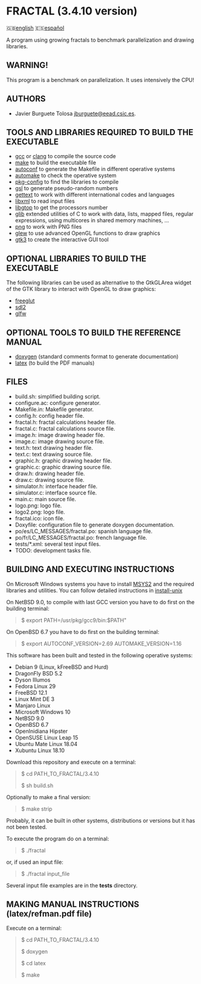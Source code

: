 FRACTAL (3.4.10 version)
=======================

:gb:[english](README.md) :es:[español](README.es.md)

A program using growing fractals to benchmark parallelization and drawing
libraries.

WARNING!
--------

This program is a benchmark on parallelization. It uses intensively the CPU!

AUTHORS
-------

* Javier Burguete Tolosa
  [jburguete@eead.csic.es](mailto:jburguete@eead.csic.es).

TOOLS AND LIBRARIES REQUIRED TO BUILD THE EXECUTABLE
----------------------------------------------------

* [gcc](https://gcc.gnu.org) or [clang](http://clang.llvm.org) to compile the
  source code
* [make](http://www.gnu.org/software/make) to build the executable file
* [autoconf](http://www.gnu.org/software/autoconf) to generate the Makefile in
  different operative systems
* [automake](http://www.gnu.org/software/automake) to check the operative
  system
* [pkg-config](http://www.freedesktop.org/wiki/Software/pkg-config) to find the
  libraries to compile
* [gsl](http://www.gnu.org/software/gsl) to generate pseudo-random numbers
* [gettext](http://www.gnu.org/software/gettext) to work with different
  international codes and languages
* [libxml](http://xmlsoft.org) to read input files
* [libgtop](https://github.com/GNOME/libgtop) to get the processors number
* [glib](https://developer.gnome.org/glib) extended utilities of C to work with
  data, lists, mapped files, regular expressions, using multicores in shared
  memory machines, ...
* [png](http://www.libpng.org) to work with PNG files
* [glew](http://glew.sourceforge.net) to use advanced OpenGL functions to draw
  graphics
* [gtk3](http://www.gtk.org) to create the interactive GUI tool

OPTIONAL LIBRARIES TO BUILD THE EXECUTABLE
------------------------------------------

The following libraries can be used as alternative to the GtkGLArea widget of
the GTK library to interact with OpenGL to draw graphics:
* [freeglut](http://freeglut.sourceforge.net)
* [sdl2](https://www.libsdl.org)
* [glfw](http://www.glfw.org)

OPTIONAL TOOLS TO BUILD THE REFERENCE MANUAL
--------------------------------------------

* [doxygen](http://www.stack.nl/~dimitri/doxygen) (standard comments format to
generate documentation)
* [latex](https://www.latex-project.org/) (to build the PDF manuals)

FILES
-----

* build.sh: simplified building script.
* configure.ac: configure generator.
* Makefile.in: Makefile generator.
* config.h: config header file.
* fractal.h: fractal calculations header file.
* fractal.c: fractal calculations source file.
* image.h: image drawing header file.
* image.c: image drawing source file.
* text.h: text drawing header file.
* text.c: text drawing source file.
* graphic.h: graphic drawing header file.
* graphic.c: graphic drawing source file.
* draw.h: drawing header file.
* draw.c: drawing source file.
* simulator.h: interface header file.
* simulator.c: interface source file.
* main.c: main source file.
* logo.png: logo file.
* logo2.png: logo file.
* fractal.ico: icon file.
* Doxyfile: configuration file to generate doxygen documentation.
* po/es/LC\_MESSAGES/fractal.po: spanish language file.
* po/fr/LC\_MESSAGES/fractal.po: french language file.
* tests/\*.xml: several test input files.
* TODO: development tasks file.

BUILDING AND EXECUTING INSTRUCTIONS
-----------------------------------

On Microsoft Windows systems you have to install
[MSYS2](http://sourceforge.net/projects/msys2) and the required
libraries and utilities. You can follow detailed instructions in
[install-unix](https://github.com/jburguete/install-unix/blob/master/tutorial.pdf)

On NetBSD 9.0, to compile with last GCC version you have to do first on the
building terminal:
> $ export PATH=/usr/pkg/gcc9/bin:$PATH"

On OpenBSD 6.7 you have to do first on the building terminal:
> $ export AUTOCONF\_VERSION=2.69 AUTOMAKE\_VERSION=1.16

This software has been built and tested in the following operative systems:
* Debian 9 (Linux, kFreeBSD and Hurd)
* DragonFly BSD 5.2
* Dyson Illumos
* Fedora Linux 29
* FreeBSD 12.1
* Linux Mint DE 3
* Manjaro Linux
* Microsoft Windows 10
* NetBSD 9.0
* OpenBSD 6.7
* OpenInidiana Hipster
* OpenSUSE Linux Leap 15
* Ubuntu Mate Linux 18.04
* Xubuntu Linux 18.10

Download this repository and execute on a terminal:
> $ cd PATH\_TO\_FRACTAL/3.4.10
>
> $ sh build.sh

Optionally to make a final version:
> $ make strip

Probably, it can be built in other systems, distributions or versions but it has
not been tested.

To execute the program do on a terminal:
> $ ./fractal

or, if used an input file:
> $ ./fractal input\_file

Several input file examples are in the **tests** directory.

MAKING MANUAL INSTRUCTIONS (latex/refman.pdf file)
--------------------------------------------------

Execute on a terminal:
> $ cd PATH\_TO\_FRACTAL/3.4.10
>
> $ doxygen
>
> $ cd latex
>
> $ make
